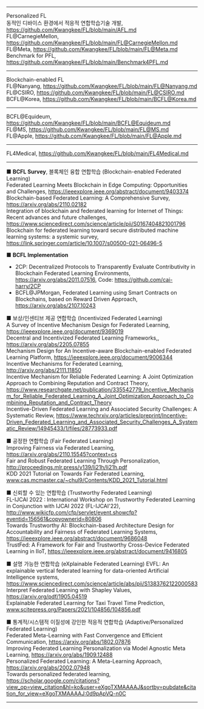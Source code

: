 ***
Personalized FL  
동적인 디바이스 환경에서 적응적 연합학습기술 개발, https://github.com/Kwangkee/FL/blob/main/AFL.md  
FL@CarnegieMellon, https://github.com/Kwangkee/FL/blob/main/FL@CarnegieMellon.md  
FL@Meta, https://github.com/Kwangkee/FL/blob/main/FL@Meta.md  
Benchmark for PFL, https://github.com/Kwangkee/FL/blob/main/Benchmark4PFL.md  

***
Blockchain-enabled FL  
FL@Nanyang, https://github.com/Kwangkee/FL/blob/main/FL@Nanyang.md  
FL@CSIRO, https://github.com/Kwangkee/FL/blob/main/FL@CSIRO.md  
BCFL@Korea, https://github.com/Kwangkee/FL/blob/main/BCFL@Korea.md  

***
BCFL@Equideum, https://github.com/Kwangkee/FL/blob/main/BCFL@Equideum.md  
FL@MS, https://github.com/Kwangkee/FL/blob/main/FL@MS.md  
FL@Apple, https://github.com/Kwangkee/FL/blob/main/FL@Apple.md  

***
FL4Medical, https://github.com/Kwangkee/FL/blob/main/FL4Medical.md  

***

■ **BCFL Survey**, 블록체인 융합 연합학습 (Blockchain-enabled Federated Learning)     
Federated Learning Meets Blockchain in Edge Computing: Opportunities and Challenges, https://ieeexplore.ieee.org/abstract/document/9403374   
Blockchain-based Federated Learning: A Comprehensive Survey, https://arxiv.org/abs/2110.02182  
Integration of blockchain and federated learning for Internet of Things: Recent advances and future challenges, https://www.sciencedirect.com/science/article/pii/S0167404821001796  
Blockchain for federated learning toward secure distributed machine learning systems: a systemic survey, https://link.springer.com/article/10.1007/s00500-021-06496-5  

■ **BCFL Implementation**  
- 2CP: Decentralized Protocols to Transparently Evaluate Contributivity in Blockchain Federated Learning Environments, https://arxiv.org/abs/2011.07516, Code: https://github.com/cai-harry/2CP 
- BCFL@JPMorgan, Federated Learning using Smart Contracts on Blockchains, based on Reward Driven Approach, https://arxiv.org/abs/2107.10243  

■ 보상/인센티브 제공 연합학습 (Incentivized Federated Learning)  
A Survey of Incentive Mechanism Design for Federated Learning, https://ieeexplore.ieee.org/document/9369019  
Decentral and Incentivized Federated Learning Frameworks,, https://arxiv.org/abs/2205.07855  
Mechanism Design for An Incentive-aware Blockchain-enabled Federated Learning Platform, https://ieeexplore.ieee.org/document/9006344  
Incentive Mechanisms for Federated Learning, http://arxiv.org/abs/2111.11850  
Incentive Mechanism for Reliable Federated Learning: A Joint Optimization Approach to Combining Reputation and Contract Theory, https://www.researchgate.net/publication/335542779_Incentive_Mechanism_for_Reliable_Federated_Learning_A_Joint_Optimization_Approach_to_Combining_Reputation_and_Contract_Theory  
Incentive-Driven Federated Learning and Associated Security Challenges: A Systematic Review, https://www.techrxiv.org/articles/preprint/Incentive-Driven_Federated_Learning_and_Associated_Security_Challenges_A_Systematic_Review/14945433/1/files/28773933.pdf  

■ 공정한 연합학습 (Fair Federated Learning)  
Improving Fairness via Federated Learning, https://arxiv.org/abs/2110.15545?context=cs     
Fair and Robust Federated Learning Through Personalization, http://proceedings.mlr.press/v139/li21h/li21h.pdf   
KDD 2021 Tutorial on Towards Fair Federated Learning, www.cas.mcmaster.ca/~chul9/Contents/KDD_2021_Tutorial.html   

■ 신뢰할 수 있는 연합학습 (Trustworthy Federated Learning)  
FL-IJCAI 2022 : International Workshop on Trustworthy Federated Learning in Conjunction with IJCAI 2022 (FL-IJCAI'22), http://www.wikicfp.com/cfp/servlet/event.showcfp?eventid=156561&copyownerid=80806   
Towards Trustworthy AI: Blockchain-based Architecture Design for Accountability and Fairness of Federated Learning Systems, https://ieeexplore.ieee.org/abstract/document/9686048   
TrustFed: A Framework for Fair and Trustworthy Cross-Device Federated Learning in IIoT, https://ieeexplore.ieee.org/abstract/document/9416805   

■ 설명 가능한 연합학습 (eXplainable Federated Learning)
EVFL: An explainable vertical federated learning for data-oriented Artificial Intelligence systems, https://www.sciencedirect.com/science/article/abs/pii/S1383762122000583   
Interpret Federated Learning with Shapley Values, https://arxiv.org/pdf/1905.04519  
Explainable Federated Learning for Taxi Travel Time Prediction, www.scitepress.org/Papers/2021/104856/104856.pdf  

■ 통계적/시스템적 이질성에 강인한 적응적 연합학습 (Adaptive/Personalized Federated Learning)  
Federated Meta-Learning with Fast Convergence and Efficient Communication, https://arxiv.org/abs/1802.07876   
Improving Federated Learning Personalization via Model Agnostic Meta Learning, https://arxiv.org/abs/1909.12488   
Personalized Federated Learning: A Meta-Learning Approach, https://arxiv.org/abs/2002.07948  
Towards personalized federated learning, https://scholar.google.com/citations?view_op=view_citation&hl=ko&user=eXgoTXMAAAAJ&sortby=pubdate&citation_for_view=eXgoTXMAAAAJ:0d9pApVQ-n0C  

***

